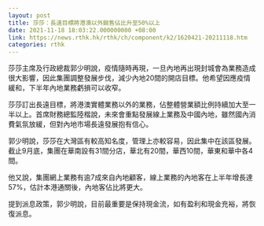 ```yaml
---
layout: post
title: 莎莎：長遠目標將港澳以外銷售佔比升至50%以上
date: 2021-11-18 18:03:22.000000000 +08:00
link: https://news.rthk.hk/rthk/ch/component/k2/1620421-20211118.htm
categories: rthk
---
```


莎莎主席及行政總裁郭少明說，疫情隨時再現，一旦內地再出現封城會為業務造成很大影響，因此集團調整發展步伐，減少內地20間的開店目標。他希望因應疫情緩和，下半年內地業務虧損可以收窄。

莎莎訂出長遠目標，將港澳實體業務以外的業務，佔整體營業額比例持續加大至一半以上。首席財務總監陸楷說，未來會重點發展線上業務及中國內地，雖然國內消費氣氛放緩，但對內地市場長遠發展抱有信心。

郭少明說，莎莎在大灣區有較高知名度，管理上亦較容易，因此集中在該區發展。截止9月底，集團在華南設有31間分店，華北有20間，華西10間，華東和華中各4間。

他又說，集團網上業務有逾7成來自內地顧客，線上業務的內地客在上半年增長達57%，估計本港通關後，內地客佔比將更大。

提到派息政策，郭少明說，目前最重要是保持現金流，如有盈利和現金充裕，將恢復派息。
